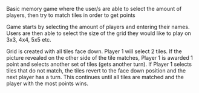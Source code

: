 Basic memory game where the user/s are able to select the amount of players, then try to match tiles in order to get points

Game starts by selecting the amount of players and entering their names.
Users are then able to select the size of the grid they would like to play on 3x3, 4x4, 5x5 etc.

Grid is created with all tiles face down.
Player 1 will select 2 tiles. If the picture revealed on the other side of the tile matches, Player 1 is awarded 1 point and selects another set of tiles (gets another turn).
If Player 1 selects tiles that do not match, the tiles revert to the face down position and the next player has a turn.
This continues until all tiles are matched and the player with the most points wins.

